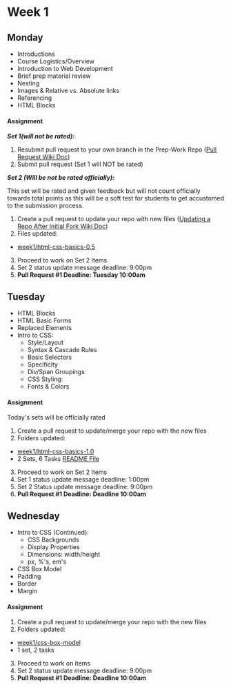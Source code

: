 # Week 1

## Monday 

-  Introductions
-  Course Logistics/Overview
-  Introduction to Web Development
-  Brief prep material review
-  Nesting
-  Images & Relative vs. Absolute links
-  Referencing
-  HTML Blocks

#### Assignment

__*Set 1(will not be rated):*__ 

1. Resubmit pull request to your own branch in the Prep-Work Repo ([Pull Request Wiki Doc](https://github.com/Learning-Fuze/Prep-Work/wiki))
2. Submit pull request (Set 1 will NOT be rated)

__*Set 2 (Will be not be rated officially):*__

This set will be rated and given feedback but will not count officially towards total points as this will be a soft test for students to get accustomed to the submission process. 

1. Create a pull request to update your repo with new files ([Updating a Repo After Initial Fork Wiki Doc](https://github.com/Learning-Fuze/Prep-Work/wiki/How-To-Update-Your-Forked-Copy))
2. Files updated:
  - [week1/html-css-basics-0.5](https://github.com/Learning-Fuze/Prep-Work/tree/master/week1/html-css-basics-0.5)
3. Proceed to work on Set 2 Items
  1. Set 2 status update message deadline: 9:00pm
  2. __Pull Request #1 Deadline: Tuesday 10:00am__ 

## Tuesday 

- HTML Blocks
- HTML Basic Forms
- Replaced Elements
- Intro to CSS:
    -  Style/Layout
    -  Syntax & Cascade Rules
    -  Basic Selectors
    -  Specificity
    -  Div/Span Groupings
    -  CSS Styling:
    -  Fonts & Colors

#### Assignment

Today's sets will be officially rated

1. Create a pull request to update/merge your repo with the new files 
2. Folders updated:
  - [week1/html-css-basics-1.0](https://github.com/Learning-Fuze/Prep-Work/tree/master/week1/html-css-basics-1.0)
  - 2 Sets, 6 Tasks [README File](https://github.com/Learning-Fuze/Prep-Work/blob/master/week1/html-css-basics-1.0/README.md)
3. Proceed to work on Set 2 Items
  1. Set 1 status update message deadline: 1:00pm
  2. Set 2 Status update message deadline: 9:00pm
  3. __Pull Request #1 Deadline: Deadline 10:00am__ 

## Wednesday

- Intro to CSS (Continued):
    -  CSS Backgrounds
    -  Display Properties
    -  Dimensions: width/height
    -  px, %'s, em's
-  CSS Box Model
  -  Padding
  -  Border
  -  Margin

#### Assignment

1. Create a pull request to update/merge your repo with the new files 
2. Folders updated:
  - [week1/css-box-model](https://github.com/Learning-Fuze/Prep-Work/tree/master/week1/css-box-model)
  - 1 set, 2 tasks

3. Proceed to work on items
  2. Set 2 status update message deadline: 9:00pm
  3. __Pull Request #1 Deadline: Deadline 10:00am__ 
